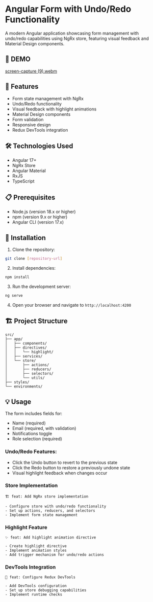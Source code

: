 # Angular Form with Undo/Redo Functionality

A modern Angular application showcasing form management with undo/redo capabilities using NgRx store, featuring visual feedback and Material Design components.

## 🚀 DEMO
[screen-capture (9).webm](https://github.com/user-attachments/assets/cb3370f0-ede1-4f10-b580-29180e7565b3)

## 🚀 Features

- Form state management with NgRx
- Undo/Redo functionality
- Visual feedback with highlight animations
- Material Design components
- Form validation
- Responsive design
- Redux DevTools integration

## 🛠️ Technologies Used

- Angular 17+
- NgRx Store
- Angular Material
- RxJS
- TypeScript

## 📋 Prerequisites

- Node.js (version 18.x or higher)
- npm (version 9.x or higher)
- Angular CLI (version 17.x)

## 🔧 Installation

1. Clone the repository:
```bash
git clone [repository-url]
```

2. Install dependencies:
```bash
npm install
```

3. Run the development server:
```bash
ng serve
```

4. Open your browser and navigate to `http://localhost:4200`

## 🏗️ Project Structure

```
src/
├── app/
│   ├── components/
│   ├── directives/
│   │   └── highlight/
│   ├── services/
│   └── store/
│       ├── actions/
│       ├── reducers/
│       ├── selectors/
│       └── utils/
├── styles/
└── environments/
```

## 💡 Usage

The form includes fields for:
- Name (required)
- Email (required, with validation)
- Notifications toggle
- Role selection (required)

### Undo/Redo Features:
- Click the Undo button to revert to the previous state
- Click the Redo button to restore a previously undone state
- Visual highlight feedback when changes occur

### Store Implementation
```
🏗️ feat: Add NgRx store implementation

- Configure store with undo/redo functionality
- Set up actions, reducers, and selectors
- Implement form state management
```

### Highlight Feature
```
✨ feat: Add highlight animation directive

- Create highlight directive
- Implement animation styles
- Add trigger mechanism for undo/redo actions
```

### DevTools Integration
```
🔧 feat: Configure Redux DevTools

- Add DevTools configuration
- Set up store debugging capabilities
- Implement runtime checks
```

